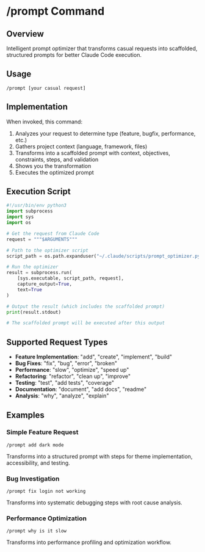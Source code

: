 # /prompt Command

## Overview
Intelligent prompt optimizer that transforms casual requests into scaffolded, structured prompts for better Claude Code execution.

## Usage
```
/prompt [your casual request]
```

## Implementation

When invoked, this command:
1. Analyzes your request to determine type (feature, bugfix, performance, etc.)
2. Gathers project context (language, framework, files)
3. Transforms into a scaffolded prompt with context, objectives, constraints, steps, and validation
4. Shows you the transformation
5. Executes the optimized prompt

## Execution Script

```python
#!/usr/bin/env python3
import subprocess
import sys
import os

# Get the request from Claude Code
request = """$ARGUMENTS"""

# Path to the optimizer script
script_path = os.path.expanduser("~/.claude/scripts/prompt_optimizer.py")

# Run the optimizer
result = subprocess.run(
    [sys.executable, script_path, request],
    capture_output=True,
    text=True
)

# Output the result (which includes the scaffolded prompt)
print(result.stdout)

# The scaffolded prompt will be executed after this output
```

## Supported Request Types

- **Feature Implementation**: "add", "create", "implement", "build"
- **Bug Fixes**: "fix", "bug", "error", "broken"
- **Performance**: "slow", "optimize", "speed up"
- **Refactoring**: "refactor", "clean up", "improve"
- **Testing**: "test", "add tests", "coverage"
- **Documentation**: "document", "add docs", "readme"
- **Analysis**: "why", "analyze", "explain"

## Examples

### Simple Feature Request
```
/prompt add dark mode
```
Transforms into a structured prompt with steps for theme implementation, accessibility, and testing.

### Bug Investigation
```
/prompt fix login not working
```
Transforms into systematic debugging steps with root cause analysis.

### Performance Optimization
```
/prompt why is it slow
```
Transforms into performance profiling and optimization workflow.